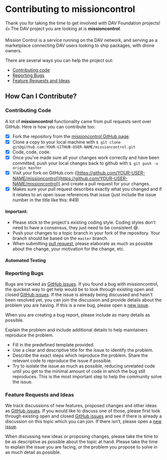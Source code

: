# Contributing to missioncontrol

Thank you for taking the time to get involved with DAV Foundation projects! :+1:
The DAV project you are looking at is **missioncontrol**. 

Mission Control is a service running on the DAV network, and serving as a marketplace connecting DAV users looking to ship packages, with drone owners.

There are several ways you can help the project out:

* [Contributing code](#contributing-code)
* [Reporting Bugs](#reporting-bugs)
* [Feature Requests and Ideas](#feature-requests-and-ideas)

## How Can I Contribute?

### Contributing Code

A lot of **missioncontrol** functionality came from pull requests sent over GitHub. Here is how you can contribute too:

- [x] Fork the repository from the [missioncontrol GitHub page](https://github.com/DAVFoundation/missioncontrol).
- [x] Clone a copy to your local machine with `$ git clone git@github.com:YOUR-GITHUB-USER-NAME/missioncontrol.git`
- [x] Code, code, code. 
- [x] Once you've made sure all your changes work correctly and have been committed, push your local changes back to github with `$ git push -u origin master`
- [x] Visit your fork on GitHub.com ([https://github.com/YOUR-USER-NAME/missioncontrol](https://github.com/YOUR-USER-NAME/missioncontrol)) and create a pull request for your changes.
- [x] Makes sure your pull request describes exactly what you changed and if it relates to an open issue references that issue (just include the issue number in the title like this: #49)

#### Important:

* Please stick to the project's existing coding style. Coding styles don't need to have a consensus, they just need to be consistent :smile:.
* Push your changes to a topic branch in your fork of the repository. Your branch should be based on the `master` branch.
* When submitting [pull request](https://help.github.com/articles/using-pull-requests/), please elaborate as much as possible about the change, your motivation for the change, etc.

#### Automated Testing


### Reporting Bugs

Bugs are tracked as [GitHub issues](https://github.com/DAVfoundation/missioncontrol/issues). If you found a bug with missioncontrol, the quickest way to get help would be to look through existing open and closed [GitHub issues](https://github.com/DAVfoundation/missioncontrol/issues?q=is%3Aissue). If the issue is already being discussed and hasn't been resolved yet, you can join the discussion and provide details about the problem you are having. If this is a new bug, please open a [new issue](https://github.com/DAVfoundation/missioncontrol/issues/new).

When you are creating a bug report, please include as many details as possible.

Explain the problem and include additional details to help maintainers reproduce the problem.

* Fill in the predefined template provided.
* Use a clear and descriptive title for the issue to identify the problem.
* Describe the exact steps which reproduce the problem. Share the relevant code to reproduce the issue if possible.
* Try to isolate the issue as much as possible, reducing unrelated code until you get to the minimal amount of code in which the bug still reproduces. This is the most important step to help the community solve the issue.

### Feature Requests and Ideas

We track discussions of new features, proposed changes and other ideas as [GitHub issues](https://github.com/DAVfoundation/missioncontrol/issues). If you would like to discuss one of those, please first look through existing open and closed [GitHub issues](https://github.com/DAVfoundation/missioncontrol/issues?q=is%3Aissue) and see if there is already a discussion on this topic which you can join. If there isn't, please open a [new issue](https://github.com/DAVfoundation/missioncontrol/issues/new).

When discussing new ideas or proposing changes, please take the time to be as descriptive as possible about the topic at hand. Please take the time to explain the issue you are facing, or the problem you propose to solve in as much detail as possible.